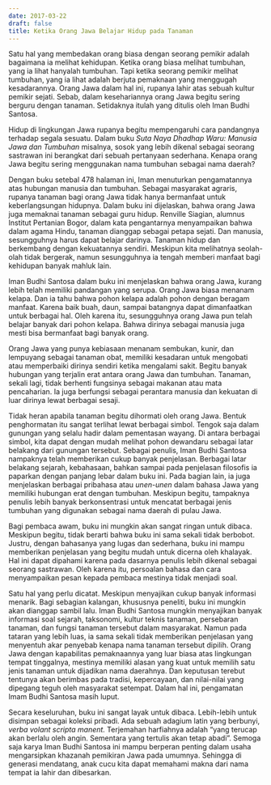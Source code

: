 ```yaml
---
date: 2017-03-22
draft: false
title: Ketika Orang Jawa Belajar Hidup pada Tanaman
---
```

Satu hal yang membedakan orang biasa dengan seorang pemikir adalah bagaimana ia melihat kehidupan. Ketika orang biasa melihat tumbuhan, yang ia lihat hanyalah tumbuhan. Tapi ketika seorang pemikir melihat tumbuhan, yang ia lihat adalah berjuta pemaknaan yang menggugah kesadarannya. Orang Jawa dalam hal ini, rupanya lahir atas sebuah kultur pemikir sejati. Sebab, dalam kesehariannya orang Jawa begitu sering berguru dengan tanaman. Setidaknya itulah yang ditulis oleh Iman Budhi Santosa.

Hidup di lingkungan Jawa rupanya begitu mempengaruhi cara pandangnya terhadap segala sesuatu. Dalam buku _Suta Naya Dhadhap Waru: Manusia Jawa dan Tumbuhan_ misalnya, sosok yang lebih dikenal sebagai seorang sastrawan ini berangkat dari sebuah pertanyaan sederhana. Kenapa orang Jawa begitu sering menggunakan nama tumbuhan sebagai nama daerah?

Dengan buku setebal 478 halaman ini, Iman menuturkan pengamatannya atas hubungan manusia dan tumbuhan. Sebagai masyarakat agraris, rupanya tanaman bagi orang Jawa tidak hanya bermanfaat untuk keberlangsungan hidupnya. Dalam buku ini dijelaskan, bahwa orang Jawa juga memaknai tanaman sebagai guru hidup. Renville Siagian, alumnus Institut Pertanian Bogor, dalam kata pengantarnya menyampaikan bahwa dalam agama Hindu, tanaman dianggap sebagai petapa sejati. Dan manusia, sesungguhnya harus dapat belajar darinya. Tanaman hidup dan berkembang dengan kekuatannya sendiri. Meskipun kita melihatnya seolah-olah tidak bergerak, namun sesungguhnya ia tengah memberi manfaat bagi kehidupan banyak mahluk lain.

Iman Budhi Santosa dalam buku ini menjelaskan bahwa orang Jawa, kurang lebih telah memiliki pandangan yang serupa. Orang Jawa biasa menanam kelapa. Dan ia tahu bahwa pohon kelapa adalah pohon dengan beragam manfaat. Karena baik buah, daun, sampai batangnya dapat dimanfaatkan untuk berbagai hal. Oleh karena itu, sesungguhnya orang Jawa pun telah belajar banyak dari pohon kelapa. Bahwa dirinya sebagai manusia juga mesti bisa bermanfaat bagi banyak orang.

Orang Jawa yang punya kebiasaan menanam sembukan, kunir, dan lempuyang sebagai tanaman obat, memiliki kesadaran untuk mengobati atau memperbaiki dirinya sendiri ketika mengalami sakit. Begitu banyak hubungan yang terjalin erat antara orang Jawa dan tumbuhan. Tanaman, sekali lagi, tidak berhenti fungsinya sebagai makanan atau mata pencaharian. Ia juga berfungsi sebagai perantara manusia dan kekuatan di luar dirinya lewat berbagai sesaji.

Tidak heran apabila tanaman begitu dihormati oleh orang Jawa. Bentuk penghormatan itu sangat terlihat lewat berbagai simbol. Tengok saja dalam gunungan yang selalu hadir dalam pementasan wayang. Di antara berbagai simbol, kita dapat dengan mudah melihat pohon dewandaru sebagai latar belakang dari gunungan tersebut. Sebagai penulis, Iman Budhi Santosa nampaknya telah memberikan cukup banyak penjelasan. Berbagai latar belakang sejarah, kebahasaan, bahkan sampai pada penjelasan filosofis ia paparkan dengan panjang lebar dalam buku ini. Pada bagian lain, ia juga menjelaskan berbagai pribahasa atau _unen-unen_ dalam bahasa Jawa yang memiliki hubungan erat dengan tumbuhan. Meskipun begitu, tampaknya penulis lebih banyak berkonsentrasi untuk mencatat berbagai jenis tumbuhan yang digunakan sebagai nama daerah di pulau Jawa.

Bagi pembaca awam, buku ini mungkin akan sangat ringan untuk dibaca. Meskipun begitu, tidak berarti bahwa buku ini sama sekali tidak berbobot. Justru, dengan bahasanya yang lugas dan sederhana, buku ini mampu memberikan penjelasan yang begitu mudah untuk dicerna oleh khalayak. Hal ini dapat dipahami karena pada dasarnya penulis lebih dikenal sebagai seorang sastrawan. Oleh karena itu, persoalan bahasa dan cara menyampaikan pesan kepada pembaca mestinya tidak menjadi soal.

Satu hal yang perlu dicatat. Meskipun menyajikan cukup banyak informasi menarik. Bagi sebagian kalangan, khususnya peneliti, buku ini mungkin akan dianggap sambil lalu. Iman Budhi Santosa mungkin menyajikan banyak informasi soal sejarah, taksonomi, kultur teknis tanaman, persebaran tanaman, dan fungsi tanaman tersebut dalam masyarakat. Namun pada tataran yang lebih luas, ia sama sekali tidak memberikan penjelasan yang menyentuh akar penyebab kenapa nama tanaman tersebut dipilih. Orang Jawa dengan kapabilitas pemaknaannya yang luar biasa atas lingkungan tempat tinggalnya, mestinya memiliki alasan yang kuat untuk memilih satu jenis tanaman untuk dijadikan nama daerahnya. Dan keputusan terebut tentunya akan berimbas pada tradisi, kepercayaan, dan nilai-nilai yang dipegang teguh oleh masyarakat setempat. Dalam hal ini, pengamatan Imam Budhi Santosa masih luput.

Secara keseluruhan, buku ini sangat layak untuk dibaca. Lebih-lebih untuk disimpan sebagai koleksi pribadi. Ada sebuah adagium latin yang berbunyi, _verba volant scripta manent._ Terjemahan harfiahnya adalah “yang terucap akan berlalu oleh angin. Sementara yang tertulis akan tetap abadi”. Semoga saja karya Iman Budhi Santosa ini mampu berperan penting dalam usaha mengarsipkan khazanah pemikiran Jawa pada umumnya. Sehingga di generasi mendatang, anak cucu kita dapat memahami makna dari nama tempat ia lahir dan dibesarkan.
